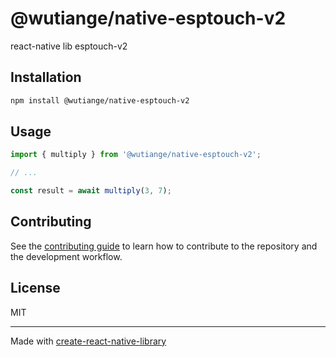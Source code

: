 # @wutiange/native-esptouch-v2

react-native lib esptouch-v2

## Installation

```sh
npm install @wutiange/native-esptouch-v2
```

## Usage


```js
import { multiply } from '@wutiange/native-esptouch-v2';

// ...

const result = await multiply(3, 7);
```


## Contributing

See the [contributing guide](CONTRIBUTING.md) to learn how to contribute to the repository and the development workflow.

## License

MIT

---

Made with [create-react-native-library](https://github.com/callstack/react-native-builder-bob)
